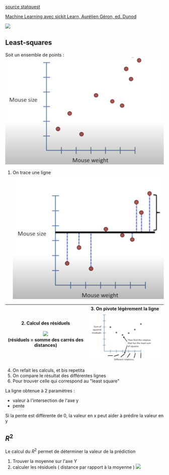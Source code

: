 
[source statquest](https://www.youtube.com/watch?v=nk2CQITm_eo&t=281s)

[Machine Learning avec sickit Learn, Aurélien Géron, ed. Dunod](https://github.com/ageron/handson-ml2)

![](img/machine_learning/linear_regression_base.png)

## Least-squares

Soit un ensemble de points :
![linear regression](img/machine_learning/LR_0.png)

1. On trace une ligne
![linear regression](img/machine_learning/LR_1.png)

| 2. Calcul des résiduels<br><br><img src="img/machine_learning/linear_regression1.png" width="300"/> <br>(résiduels = somme des carrés des distances) | 3. On pivote légèrement la ligne <br><img src="img/machine_learning/LR_2.png" width="300"/> <br> |
| ---------------------------------------------------------------------------------------------------------------------------------------------------- | ------------------------------------------------------------------------------------------------ |
4. On refait les calculs, et bis repetita
5. On compare le résultat des différentes lignes
6. Pour trouver celle qui correspond au "least square"


La ligne obtenue à 2 paramètres :
- valeur à l'intersection de l'axe y
- pente

Si la pente est différente de 0, la valeur en x peut aider à prédire la valeur en y

## $R^2$
Le calcul du $R^2$ permet de déterminer la valeur de la prédiction

1. Trouver la moyenne sur l'axe Y
2. calculer les  résiduels ( distance par rapport à la moyenne )
![](img/machine_learning/r_carre.png)




